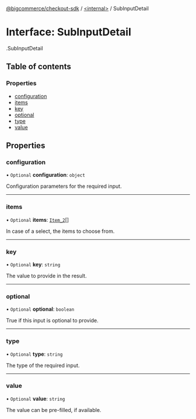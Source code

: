 [@bigcommerce/checkout-sdk](../README.md) / [<internal\>](../modules/internal_.md) / SubInputDetail

# Interface: SubInputDetail

[<internal>](../modules/internal_.md).SubInputDetail

## Table of contents

### Properties

- [configuration](internal_.SubInputDetail.md#configuration)
- [items](internal_.SubInputDetail.md#items)
- [key](internal_.SubInputDetail.md#key)
- [optional](internal_.SubInputDetail.md#optional)
- [type](internal_.SubInputDetail.md#type)
- [value](internal_.SubInputDetail.md#value)

## Properties

### configuration

• `Optional` **configuration**: `object`

Configuration parameters for the required input.

___

### items

• `Optional` **items**: [`Item_2`](internal_.Item_2.md)[]

In case of a select, the items to choose from.

___

### key

• `Optional` **key**: `string`

The value to provide in the result.

___

### optional

• `Optional` **optional**: `boolean`

True if this input is optional to provide.

___

### type

• `Optional` **type**: `string`

The type of the required input.

___

### value

• `Optional` **value**: `string`

The value can be pre-filled, if available.
